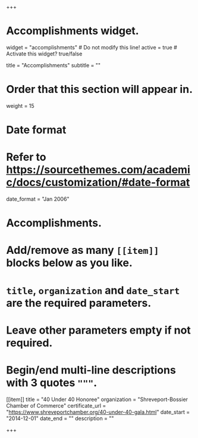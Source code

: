 +++
# Accomplishments widget.
widget = "accomplishments"  # Do not modify this line!
active = true  # Activate this widget? true/false

title = "Accomplish&shy;ments"
subtitle = ""

# Order that this section will appear in.
weight = 15

# Date format
#   Refer to https://sourcethemes.com/academic/docs/customization/#date-format
date_format = "Jan 2006"

# Accomplishments.
#   Add/remove as many `[[item]]` blocks below as you like.
#   `title`, `organization` and `date_start` are the required parameters.
#   Leave other parameters empty if not required.
#   Begin/end multi-line descriptions with 3 quotes `"""`.

[[item]]
  title = "40 Under 40 Honoree"
  organization = "Shreveport-Bossier Chamber of Commerce"
  certificate_url = "https://www.shreveportchamber.org/40-under-40-gala.html"
  date_start = "2014-12-01"
  date_end = ""
  description = ""


+++
